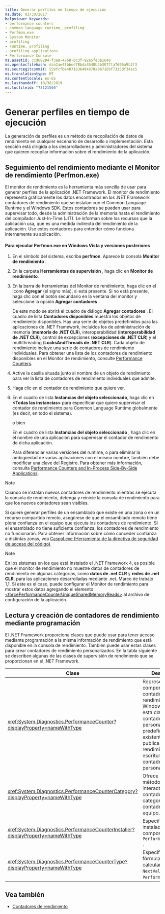 ```yaml
---
title: Generar perfiles en tiempo de ejecución
ms.date: 03/30/2017
helpviewer_keywords:
- performance counters
- common language runtime, profiling
- Perfmon.exe
- System Monitor
- profiling
- runtime, profiling
- profiling applications
- Performance Console
ms.assetid: ccd68284-f3a8-47b8-bc3f-92e5fe3a1640
ms.openlocfilehash: daa2ae4fbbed78bda4648b4b3077fa7d96a9b3f3
ms.sourcegitcommit: 559fcfbe4871636494870a8b716bf7325df34ac5
ms.translationtype: MT
ms.contentlocale: es-ES
ms.lasthandoff: 10/30/2019
ms.locfileid: "73121560"
---
```

# <a name="runtime-profiling"></a>Generar perfiles en tiempo de ejecución
La generación de perfiles es un método de recopilación de datos de rendimiento en cualquier escenario de desarrollo o implementación. Esta sección está dirigida a los desarrolladores y administradores del sistema que quieren recopilar información sobre el rendimiento de la aplicación.  
  
## <a name="tracking-performance-using-the-performance-monitor-perfmonexe"></a>Seguimiento del rendimiento mediante el Monitor de rendimiento (Perfmon.exe)  
 El monitor de rendimiento es la herramienta más sencilla de usar para generar perfiles de la aplicación .NET Framework. El monitor de rendimiento representa gráficamente los datos encontrados en los .NET Framework contadores de rendimiento que se instalan con el Common Language Runtime y el Windows SDK. Estos contadores se pueden usar para supervisar todo, desde la administración de la memoria hasta el rendimiento del compilador Just-In-Time (JIT). Le informan sobre los recursos que la aplicación usa, que es una medida indirecta del rendimiento de la aplicación. Use estos contadores para entender cómo funciona internamente su aplicación.  
  
#### <a name="to-run-perfmonexe-on-windows-vista-and-later-versions"></a>Para ejecutar Perfmon.exe en Windows Vista y versiones posteriores  
  
1. En el símbolo del sistema, escriba **perfmon**. Aparece la consola **Monitor de rendimiento** .  
  
2. En la carpeta **Herramientas de supervisión** , haga clic en **Monitor de rendimiento**.  
  
3. En la barra de herramientas del Monitor de rendimiento, haga clic en el icono **Agregar** (el signo más), si está presente. Si no está presente, haga clic con el botón secundario en la ventana del monitor y seleccione la opción **Agregar contadores** .  
  
     De este modo se abrirá el cuadro de diálogo **Agregar contadores** . El cuadro de lista **Contadores disponibles** muestra los objetos de rendimiento disponibles. Hay una serie de objetos predefinidos para las aplicaciones de .NET Framework, incluidos los de administración de memoria (**memoria de .NET CLR**), interoperabilidad (**interoperabilidad de .NET CLR**), control de excepciones (**excepciones de .NET CLR**) y el multithreading (**LocksAndThreads de .NET CLR**). Cada objeto de rendimiento incluye una serie de contadores de rendimiento individuales. Para obtener una lista de los contadores de rendimiento disponibles en el Monitor de rendimiento, consulte [Performance Counters](performance-counters.md).  
  
4. Active la casilla situada junto al nombre de un objeto de rendimiento para ver la lista de contadores de rendimiento individuales que admite.  
  
5. Haga clic en el contador de rendimiento que quiere ver.  
  
6. En el cuadro de lista **Instancias del objeto seleccionado**, haga clic en **\<Todas las instancias>** para especificar que quiere supervisar el contador de rendimiento para Common Language Runtime globalmente (es decir, en todo el sistema).  
  
     o bien  
  
     En el cuadro de lista **Instancias del objeto seleccionado** , haga clic en el nombre de una aplicación para supervisar el contador de rendimiento de dicha aplicación.  
  
     Para diferenciar varias versiones del runtime, o para eliminar la ambigüedad de varias aplicaciones con el mismo nombre, también debe modificar una clave del Registro. Para obtener más información, consulta [Performance Counters and In-Process Side-By-Side Applications](performance-counters-and-in-process-side-by-side-applications.md).  
  
> [!NOTE]
> Cuando se instalan nuevos contadores de rendimiento mientras se ejecuta la consola de rendimiento, detenga y reinicie la consola de rendimiento para que los nuevos contadores sean visibles.  
  
 Si quiere generar perfiles de un ensamblado que existe en una zona o en un recurso compartido remoto, asegúrese de que el ensamblado remoto tiene plena confianza en el equipo que ejecuta los contadores de rendimiento. Si el ensamblado no tiene suficiente confianza, los contadores de rendimiento no funcionarán. Para obtener información sobre cómo conceder confianza a distintas zonas, vea [Caspol.exe (Herramienta de la directiva de seguridad de acceso del código)](../tools/caspol-exe-code-access-security-policy-tool.md).  
  
> [!NOTE]
> En los sistemas en los que está instalado el .NET Framework 4, es posible que el monitor de rendimiento no muestre datos de contadores de rendimiento en algunas categorías, como **datos de .net CLR** y **redes de .net CLR**, para las aplicaciones desarrolladas mediante .net. Marco de trabajo 1,1. Si este es el caso, puede configurar el Monitor de rendimiento para mostrar estos datos agregando el elemento [\<forcePerformanceCounterUniqueSharedMemoryReads>](../configure-apps/file-schema/runtime/forceperformancecounteruniquesharedmemoryreads-element.md) al archivo de configuración de la aplicación.  
  
## <a name="reading-and-creating-performance-counters-programmatically"></a>Lectura y creación de contadores de rendimiento mediante programación  
 El .NET Framework proporciona clases que puede usar para tener acceso mediante programación a la misma información de rendimiento que está disponible en la consola de rendimiento. También puede usar estas clases para crear contadores de rendimiento personalizados. En la tabla siguiente se describen algunas de las clases de supervisión de rendimiento que se proporcionan en el .NET Framework.  
  
|Clase|Descripción|  
|-----------|-----------------|  
|<xref:System.Diagnostics.PerformanceCounter?displayProperty=nameWithType>|Representa un componente de contador de rendimiento de Windows NT. Use esta clase para leer contadores personalizados o predefinidos existentes y publicar datos de rendimiento (de escritura) en contadores personalizados.|  
|<xref:System.Diagnostics.PerformanceCounterCategory?displayProperty=nameWithType>|Ofrece varios métodos para interactuar con contadores y categorías de contadores en el equipo.|  
|<xref:System.Diagnostics.PerformanceCounterInstaller?displayProperty=nameWithType>|Especifica un instalador para el componente `PerformanceCounter` .|  
|<xref:System.Diagnostics.PerformanceCounterType?displayProperty=nameWithType>|Especifica la fórmula para calcular el método `NextValue` para un `PerformanceCounter`.|  
  
## <a name="see-also"></a>Vea también

- [Contadores de rendimiento](performance-counters.md)
